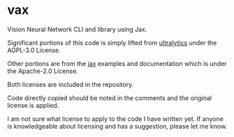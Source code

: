 # vax

Vision Neural Network CLI and library using Jax.

Significant portions of this code is simply lifted from [ultralytics](https://github.com/ultralytics/ultralytics) under the AGPL-3.0 License.

Other portions are from the [jax](https://github.com/google/flax) examples and documentation which is under the Apache-2.0 License.

Both licenses are included in the repository.

Code directly copied should be noted in the comments and the original license is applied.

I am not sure what license to apply to the code I have written yet. If anyone is knowledgeable about licensing and has a suggestion, please let me know.